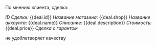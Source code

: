 По мнению клиента, сделка:

*ID Сделки:* {{deal.id}}
*Название магазина:* {{deal.shop}} 
*Название аккаунта:* {{deal.name}}
*Описание:* {{deal.description}} 
*Стоимость:* {{deal.price}}
*Сделка с гарантом*

не удоблетворяет качеству